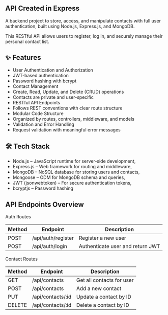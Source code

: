 ## API Created in Express

A backend project to store, access, and manipulate contacts with full user authentication, built using Node.js, Express.js, and MongoDB.

This RESTful API allows users to register, log in, and securely manage their personal contact list.

## ✨ Features

- User Authentication and Authorization
- JWT-based authentication
- Password hashing with bcrypt
- Contact Management
- Create, Read, Update, and Delete (CRUD) operations
- Contacts are private and user-specific
- RESTful API Endpoints
- Follows REST conventions with clear route structure
- Modular Code Structure
- Organized by routes, controllers, middleware, and models
- Validation and Error Handling
- Request validation with meaningful error messages

## 🛠 Tech Stack

- Node.js – JavaScript runtime for server-side development, 
- Express.js – Web framework for routing and middleware, 
- MongoDB – NoSQL database for storing users and contacts, 
- Mongoose – ODM for MongoDB schema and queries, 
- JWT (jsonwebtoken) – For secure authentication tokens, 
- bcryptjs – Password hashing

## API Endpoints Overview

Auth Routes

| Method | Endpoint             | Description             |
|--------|----------------------|-------------------------|
| POST   | /api/auth/register   | Register a new user     |
| POST   | /api/auth/login      | Authenticate user and return JWT |

Contact Routes

| Method | Endpoint             | Description             |
|--------|----------------------|-------------------------|
| GET    | /api/contacts        | Get all contacts for user |
| POST   | /api/contacts        | Add a new contact       |
| PUT    | /api/contacts/:id    | Update a contact by ID  |
| DELETE | /api/contacts/:id    | Delete a contact by ID  |
